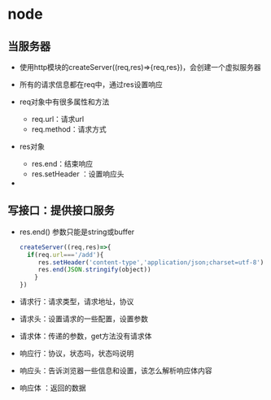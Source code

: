 # node

## 当服务器

- 使用http模块的createServer((req,res)=>{req,res})，会创建一个虚拟服务器

- 所有的请求信息都在req中，通过res设置响应

- req对象中有很多属性和方法

  - req.url：请求url
  - req.method：请求方式

- res对象

  - res.end：结束响应
  - res.setHeader ：设置响应头

- 

  

## 写接口：提供接口服务

* res.end() 参数只能是string或buffer

  ```js
  createServer((req,res)=>{
    if(req.url==='/add'){
       res.setHeader('content-type','application/json;charset=utf-8')
       res.end(JSON.stringify(object))
      }
  })
  ```

* 请求行：请求类型，请求地址，协议

* 请求头：设置请求的一些配置，设置参数

* 请求体：传递的参数，get方法没有请求体

  

* 响应行：协议，状态吗，状态吗说明

* 响应头：告诉浏览器一些信息和设置，该怎么解析响应体内容

* 响应体 ：返回的数据



